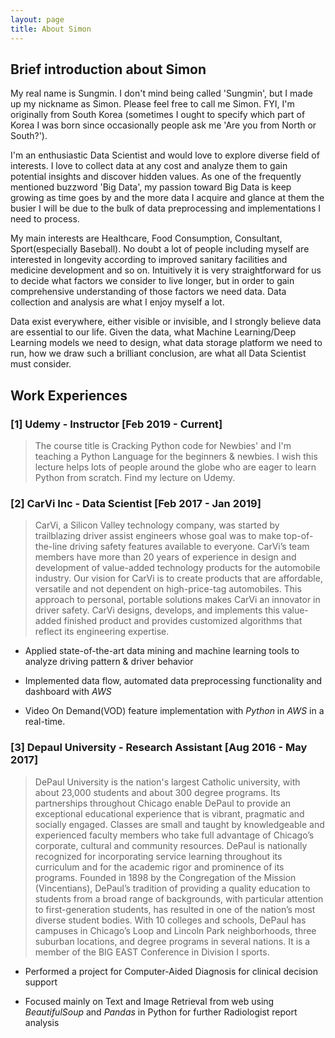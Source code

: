 ```yaml
---
layout: page
title: About Simon
---
```

## Brief introduction about Simon
My real name is Sungmin. I don't mind being called 'Sungmin', but I made up my nickname as Simon. Please feel free to call me Simon. FYI, I'm originally from South Korea (sometimes I ought to specify which part of Korea I was born since occasionally people ask me 'Are you from North or South?'). 

I'm an enthusiastic Data Scientist and would love to explore diverse field of interests. I love to collect data at any cost and analyze them to gain potential insights and discover hidden values. As one of the frequently mentioned buzzword 'Big Data', my passion toward Big Data is keep growing as time goes by and the more data I acquire and glance at them the busier I will be due to the bulk of data preprocessing and implementations I need to process.

My main interests are Healthcare, Food Consumption, Consultant, Sport(especially Baseball). No doubt a lot of people including myself are interested in longevity according to improved sanitary facilities and medicine development and so on. Intuitively it is very straightforward for us to decide what factors we consider to live longer, but in order to gain comprehensive understanding of those factors we need data. Data collection and analysis are what I enjoy myself a lot. 

Data exist everywhere, either visible or invisible, and I strongly believe data are essential to our life. Given the data, what Machine Learning/Deep Learning models we need to design, what data storage platform we need to run, how we draw such a brilliant conclusion, are what all Data Scientist must consider.     

## Work Experiences

### [1] Udemy - Instructor [Feb 2019 - Current]
> The course title is Cracking Python code for Newbies' and I'm teaching a Python Language for the beginners & newbies. I wish this lecture helps lots of people around the globe who are eager to learn Python from scratch. Find my lecture on Udemy.

### [2] CarVi Inc - Data Scientist [Feb 2017 - Jan 2019]
> CarVi, a Silicon Valley technology company, was started by trailblazing driver assist engineers whose goal was to make top-of-the-line driving safety features available to everyone. CarVi’s team members have more than 20 years of experience in design and development of value-added technology products for the automobile industry. Our vision for CarVi is to create products that are affordable, versatile and not dependent on high-price-tag automobiles. This approach to personal, portable solutions makes CarVi an innovator in driver safety. CarVi designs, develops, and implements this value-added finished product and provides customized algorithms that reflect its engineering expertise.

- Applied state-of-the-art data mining and machine learning tools to analyze driving pattern & driver behavior

- Implemented data flow, automated data preprocessing functionality and dashboard with *AWS*

- Video On Demand(VOD) feature implementation with *Python* in *AWS* in a real-time. 

### [3] Depaul University - Research Assistant [Aug 2016 - May 2017]
> DePaul University is the nation's largest Catholic university, with about 23,000 students and about 300 degree programs. Its partnerships throughout Chicago enable DePaul to provide an exceptional educational experience that is vibrant, pragmatic and socially engaged. Classes are small and taught by knowledgeable and experienced faculty members who take full advantage of Chicago’s corporate, cultural and community resources. DePaul is nationally recognized for incorporating service learning throughout its curriculum and for the academic rigor and prominence of its programs. Founded in 1898 by the Congregation of the Mission (Vincentians), DePaul’s tradition of providing a quality education to students from a broad range of backgrounds, with particular attention to first-generation students, has resulted in one of the nation’s most diverse student bodies. With 10 colleges and schools, DePaul has campuses in Chicago’s Loop and Lincoln Park neighborhoods, three suburban locations, and degree programs in several nations. It is a member of the BIG EAST Conference in Division I sports.

- Performed a project for Computer-Aided Diagnosis for clinical decision support

- Focused mainly on Text and Image Retrieval from web using *BeautifulSoup* and *Pandas* in Python for further Radiologist report analysis

